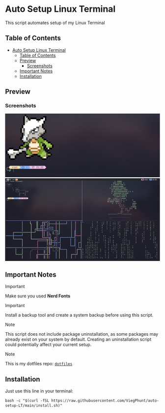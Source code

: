 # Auto Setup Linux Terminal
This script automates setup of my Linux Terminal

## Table of Contents
- [Auto Setup Linux Terminal](#auto-setup-linux-terminal)
  - [Table of Contents](#table-of-contents)
  - [Preview](#preview)
    - [Screenshots](#screenshots)
  - [Important Notes](#important-notes)
  - [Installation](#installation)

## Preview
### Screenshots
![screenshot1](./assets/screenshots/screenshot-1.png)
![screenshot2](./assets/screenshots/screenshot-2.png)

## Important Notes
> [!IMPORTANT]
> Make sure you used **Nerd Fonts**

> [!IMPORTANT]
> Install a backup tool and create a system backup before using this script.

> [!NOTE]
> This script does not include package uninstallation, as some packages may already exist on your system by default. Creating an uninstallation script could potentially affect your current setup.

> [!NOTE]
> This is my dotfiles repo: [`dotfiles`](https://github.com/ViegPhunt/Dotfiles)

## Installation
Just use this line in your terminal:
```
bash -c "$(curl -fSL https://raw.githubusercontent.com/ViegPhunt/auto-setup-LT/main/install.sh)"
```